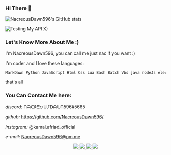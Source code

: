 ### Hi There 👋

![NacreousDawn596's GitHub stats](https://github-readme-stats.vercel.app/api?username=NacreousDawn596)

![Testing My API X)](https://usefull-api.herokuapp.com/gitapi/-%20Username=NacreousDawn596.+-%20Age=15years%20old.+-%20Nationality=Moroccan.+-%20Languages%20that%20I%20speak=Arabic,%20French,%20English%20and%20a%20little%20bit%20russian.+-%20Coding%20Langs=html,%20css,%20javascript,%20nodejs,%20electronjs,%20python,%20java...+-%20You%20can%20call%20me=nac%20^^+-%20Plateform=Github.+-%20Credit=NacreousDawn596.)

### Let's Know More About Me :)

I'm NacreousDawn596, you can call me just nac if you want :)

I'm coder and I love these languages:
```md
MarkDawn Python JavaScript Html Css Lua Bash Batch Vbs java nodeJs electronJs 
```

that's all

### You Can Contact Me here:

*discord:* ᑎᗩᑕᖇᗴᝪᑌᔑᗞᗩᗯᑎ596#5665

*github:* https://github.com/NacreousDawn596/

*instagram:* @kamal.afriad_official

*e-mail:* NacreousDawn596@pm.me

<p align="center">
  <a href="https://telegram.me/NacreousDawn596">
    <img src="https://img.shields.io/badge/-TELEGRAM-blue?logo=telegram&labelColor=3b3b3b&color=white">
  </a>
  <a href="https://instagram.com/kamal.afriad_official">
    <img src="https://img.shields.io/badge/-INSTAGRAM-blue?logo=instagram&logoColor=ff00ca&labelColor=3b3b3b&color=white">
  </a>
  <a href="https://tiktok.com/@nacreousdawn596">
    <img src="https://img.shields.io/badge/-TIKTOK-blue?logo=tiktok&labelColor=3b3b3b&color=white">
  </a>
  <a href="https://discordapp.com/users/778627103578783776">
    <img src="https://img.shields.io/badge/-DISCORD-white?logo=discord&logoColor=#563C5C&labelColor=black&color=white">
  </a>
</p>
